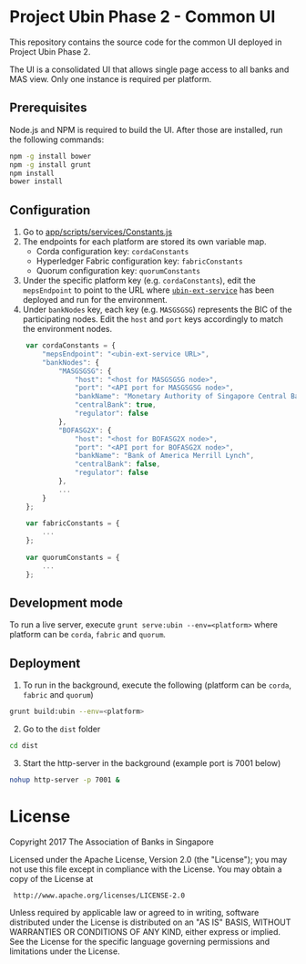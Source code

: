 # Project Ubin Phase 2 - Common UI

This repository contains the source code for the common UI deployed in Project Ubin Phase 2. 

The UI is a consolidated UI that allows single page access to all banks and MAS view. Only one instance is required per platform.

## Prerequisites

Node.js and NPM is required to build the UI. After those are installed, run the following commands:

```sh
npm -g install bower
npm -g install grunt
npm install
bower install
```

## Configuration

1. Go to [app/scripts/services/Constants.js](app/scripts/services/Constants.js)
2. The endpoints for each platform are stored its own variable map.
    - Corda configuration key: `cordaConstants`
    - Hyperledger Fabric configuration key: `fabricConstants`
    - Quorum configuration key: `quorumConstants`
3. Under the specific platform key (e.g. `cordaConstants`), edit the `mepsEndpoint` to point to the URL where [`ubin-ext-service`](https://github.com/project-ubin/ubin-ext-service) has been deployed and run for the environment.
4. Under `bankNodes` key, each key (e.g. `MASGSGSG`) represents the BIC of the participating nodes. Edit the `host` and `port` keys accordingly to match the environment nodes.

```js
	var cordaConstants = {
		"mepsEndpoint": "<ubin-ext-service URL>",
		"bankNodes": {
			"MASGSGSG": {
				"host": "<host for MASGSGSG node>",
				"port": "<API port for MASGSGSG node>",
				"bankName": "Monetary Authority of Singapore Central Bank",
				"centralBank": true,
				"regulator": false
			},
			"BOFASG2X": {
				"host": "<host for BOFASG2X node>",
				"port": "<API port for BOFASG2X node>",
				"bankName": "Bank of America Merrill Lynch",
				"centralBank": false,
				"regulator": false
			},
			...
		}
	};
	
	var fabricConstants = {
	    ...
	};
	
	var quorumConstants = {
	    ...
	};
```

## Development mode
To run a live server, execute `grunt serve:ubin --env=<platform>` where platform can be `corda`, `fabric` and `quorum`.

## Deployment
1. To run in the background, execute the following (platform can be `corda`, `fabric` and `quorum`)

```sh
grunt build:ubin --env=<platform>
```

2. Go to the `dist` folder

```sh
cd dist
```

3. Start the http-server in the background (example port is 7001 below)

```sh
nohup http-server -p 7001 &
```

# License

Copyright 2017 The Association of Banks in Singapore

   Licensed under the Apache License, Version 2.0 (the "License");
   you may not use this file except in compliance with the License.
   You may obtain a copy of the License at

     http://www.apache.org/licenses/LICENSE-2.0

   Unless required by applicable law or agreed to in writing, software
   distributed under the License is distributed on an "AS IS" BASIS,
   WITHOUT WARRANTIES OR CONDITIONS OF ANY KIND, either express or implied.
   See the License for the specific language governing permissions and
   limitations under the License.